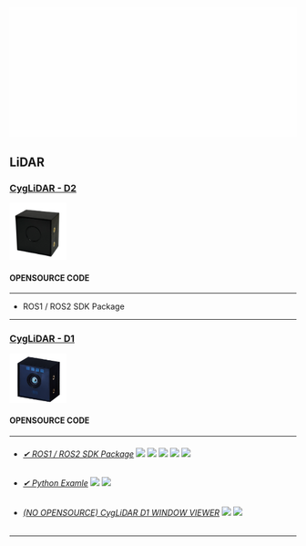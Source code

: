 <div align="center">
  <img src="https://github.com/cygbot/cygbot/blob/main/img/logo.gif" width="800"/>
</div>

## LiDAR 
### [CygLiDAR - D2](https://www.cygbot.com/2d-3d-dual-solid-state-tof-lidar)
<div align="left">
  <img src="https://github.com/cygbot/cygbot/blob/main/img/D2_IMAGE.png" width="100"/>
</div>

#### OPENSOURCE CODE
---
* ROS1 / ROS2 SDK Package
---

### [CygLiDAR - D1](https://www.cygbot.com/2d-3d-dual-solid-state-tof-lidar)
<div align="left">
  <img src="https://github.com/cygbot/cygbot/blob/main/img/D1_IMAGE.png" width="100"/>
</div>

#### OPENSOURCE CODE
---
* ###### [✔ ROS1 / ROS2 SDK Package](https://github.com/CygLiDAR-ROS/cyglidar_d1) <img src="https://img.shields.io/badge/Ubuntu-E95420?style=flat-square&logo=ubuntu&logoColor=white"/>  <img src="https://img.shields.io/badge/Linux-FCC624?style=flat-square&logo=linux&logoColor=white"/>  <img src="https://img.shields.io/badge/Window-0078D6?style=flat-square&logo=windows&logoColor=white"/> <img src="https://img.shields.io/badge/C++-00599C?style=flat-square&logo=cplusplus&logoColor=white"/>  <img src="https://img.shields.io/badge/ROS1/ROS2-22314E?style=flat-square&logo=ros&logoColor=white"/>
 
* ###### [✔ Python Examle](https://github.com/CygLiDAR-ROS/cyglidarPython) <img src="https://img.shields.io/badge/Python-3776AB?style=flat-square&logo=python&logoColor=white"/>  <img src="https://img.shields.io/badge/Raspberry Pi-A22846?style=flat-square&logo=raspberrypi&logoColor=white"/>

* ###### [(NO OPENSOURCE) CygLiDAR D1 WINDOW VIEWER](https://www.cygbot.com/downloads) <img src="https://img.shields.io/badge/Window-0078D6?style=flat-square&logo=windows&logoColor=white"/> <img src="https://img.shields.io/badge/C Sharp-239120?style=flat-square&logo=csharp&logoColor=white"/>  
---
